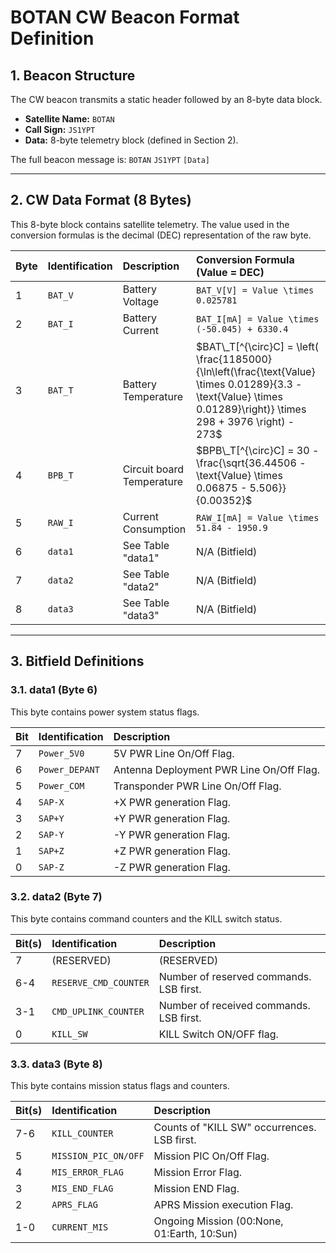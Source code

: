 # BOTAN CW Beacon Format Definition

## 1. Beacon Structure

The CW beacon transmits a static header followed by an 8-byte data block.

* **Satellite Name:** `BOTAN`
* **Call Sign:** `JS1YPT`
* **Data:** 8-byte telemetry block (defined in Section 2).

The full beacon message is: `BOTAN` `JS1YPT` `[Data]`

---

## 2. CW Data Format (8 Bytes)

This 8-byte block contains satellite telemetry. The value used in the conversion formulas is the decimal (DEC) representation of the raw byte.

| Byte | Identification | Description | Conversion Formula (Value = DEC) |
| :--- | :--- | :--- | :--- |
| 1 | `BAT_V` | Battery Voltage | `BAT_V[V] = Value \times 0.025781` |
| 2 | `BAT_I` | Battery Current | `BAT_I[mA] = Value \times (-50.045) + 6330.4` |
| 3 | `BAT_T` | Battery Temperature | $BAT\_T[^{\circ}C] = \left( \frac{1185000}{\ln\left(\frac{\text{Value} \times 0.01289}{3.3 - \text{Value} \times 0.01289}\right)} \times 298 + 3976 \right) - 273$ |
| 4 | `BPB_T` | Circuit board Temperature | $BPB\_T[^{\circ}C] = 30 - \frac{\sqrt{36.44506 - \text{Value} \times 0.06875 - 5.506}}{0.00352}$ |
| 5 | `RAW_I` | Current Consumption | `RAW_I[mA] = Value \times 51.84 - 1950.9` |
| 6 | `data1` | See Table "data1" | N/A (Bitfield) |
| 7 | `data2` | See Table "data2" | N/A (Bitfield) |
| 8 | `data3` | See Table "data3" | N/A (Bitfield) |

---

## 3. Bitfield Definitions

### 3.1. data1 (Byte 6)

This byte contains power system status flags.

| Bit | Identification | Description |
| :-- | :--- | :--- |
| 7 | `Power_5V0` | 5V PWR Line On/Off Flag. |
| 6 | `Power_DEPANT` | Antenna Deployment PWR Line On/Off Flag. |
| 5 | `Power_COM` | Transponder PWR Line On/Off Flag. |
| 4 | `SAP-X` | +X PWR generation Flag. |
| 3 | `SAP+Y` | +Y PWR generation Flag. |
| 2 | `SAP-Y` | -Y PWR generation Flag. |
| 1 | `SAP+Z` | +Z PWR generation Flag. |
| 0 | `SAP-Z` | -Z PWR generation Flag. |

### 3.2. data2 (Byte 7)

This byte contains command counters and the KILL switch status.

| Bit(s) | Identification | Description |
| :--- | :--- | :--- |
| 7 | (RESERVED) | (RESERVED) |
| 6-4 | `RESERVE_CMD_COUNTER` | Number of reserved commands. LSB first. |
| 3-1 | `CMD_UPLINK_COUNTER` | Number of received commands. LSB first. |
| 0 | `KILL_SW` | KILL Switch ON/OFF flag. |

### 3.3. data3 (Byte 8)

This byte contains mission status flags and counters.

| Bit(s) | Identification | Description |
| :--- | :--- | :--- |
| 7-6 | `KILL_COUNTER` | Counts of "KILL SW" occurrences. LSB first. |
| 5 | `MISSION_PIC_ON/OFF` | Mission PIC On/Off Flag. |
| 4 | `MIS_ERROR_FLAG` | Mission Error Flag. |
| 3 | `MIS_END_FLAG` | Mission END Flag. |
| 2 | `APRS_FLAG` | APRS Mission execution Flag. |
| 1-0 | `CURRENT_MIS` | Ongoing Mission (00:None, 01:Earth, 10:Sun) |